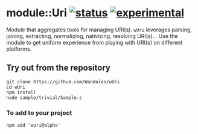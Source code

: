 
# module::Uri [![status](https://github.com/Wandalen/wUri/actions/workflows/StandardPublish.yml/badge.svg)](https://github.com/Wandalen/wUri/actions/workflows/StandardPublish.yml) [![experimental](https://img.shields.io/badge/stability-experimental-orange.svg)](https://github.com/emersion/stability-badges#experimental)

Module that aggregates tools for managing URI(s). `wUri` leverages parsing, joining, extracting, normalizing, nativizing, resolving URI(s)... Use the module to get uniform experience from playing with URI(s) on different platforms.

## Try out from the repository
```
git clone https://github.com/Wandalen/wUri
cd wUri
npm install
node sample/trivial/Sample.s
```

### To add to your project
```
npm add 'wuri@alpha'
```


